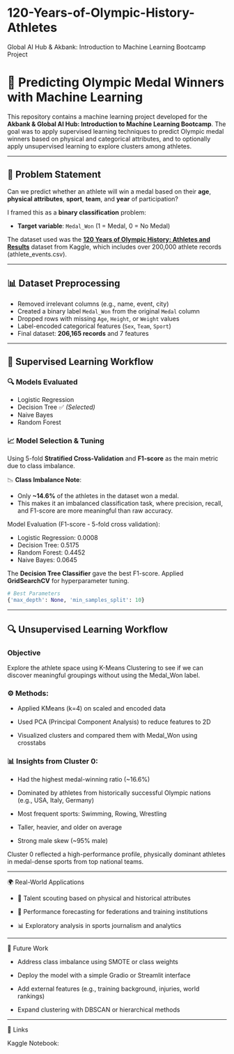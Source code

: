 # 120-Years-of-Olympic-History-Athletes
Global AI Hub &amp; Akbank: Introduction to Machine Learning Bootcamp Project

# 🏅 Predicting Olympic Medal Winners with Machine Learning

This repository contains a machine learning project developed for the **Akbank & Global AI Hub: Introduction to Machine Learning Bootcamp**. The goal was to apply supervised learning techniques to predict Olympic medal winners based on physical and categorical attributes, and to optionally apply unsupervised learning to explore clusters among athletes.

---

## 📌 Problem Statement

Can we predict whether an athlete will win a medal based on their **age**, **physical attributes**, **sport**, **team**, and **year** of participation?

I framed this as a **binary classification** problem:
- **Target variable**: `Medal_Won` (1 = Medal, 0 = No Medal)

The dataset used was the [**120 Years of Olympic History: Athletes and Results**](https://www.kaggle.com/datasets/heesoo37/120-years-of-olympic-history-athletes-and-results) dataset from Kaggle, which includes over 200,000 athlete records (athlete_events.csv).

---

## 📊 Dataset Preprocessing

- Removed irrelevant columns (e.g., name, event, city)
- Created a binary label `Medal_Won` from the original `Medal` column
- Dropped rows with missing `Age`, `Height`, or `Weight` values
- Label-encoded categorical features (`Sex`, `Team`, `Sport`)
- Final dataset: **206,165 records** and 7 features

---

## 🤖 Supervised Learning Workflow

### 🔍 Models Evaluated
- Logistic Regression
- Decision Tree ✅ *(Selected)*
- Naive Bayes
- Random Forest 

### 📈 Model Selection & Tuning
Using 5-fold **Stratified Cross-Validation** and **F1-score** as the main metric due to class imbalance.

📉 **Class Imbalance Note**:
- Only **~14.6%** of the athletes in the dataset won a medal.
- This makes it an imbalanced classification task, where precision, recall, and F1-score are more meaningful than raw accuracy.
  
Model Evaluation (F1-score - 5-fold cross validation):

- Logistic Regression: 0.0008
- Decision Tree: 0.5175
- Random Forest: 0.4452
- Naive Bayes: 0.0645

The **Decision Tree Classifier** gave the best F1-score.
Applied **GridSearchCV** for hyperparameter tuning.

```python
# Best Parameters
{'max_depth': None, 'min_samples_split': 10}

```
---

## 🔍 Unsupervised Learning Workflow

### Objective
Explore the athlete space using K-Means Clustering to see if we can discover meaningful groupings without using the Medal_Won label.

### ⚙️ Methods:
- Applied KMeans (k=4) on scaled and encoded data

- Used PCA (Principal Component Analysis) to reduce features to 2D

- Visualized clusters and compared them with Medal_Won using crosstabs

### 📊 Insights from Cluster 0:
- Had the highest medal-winning ratio (~16.6%)

- Dominated by athletes from historically successful Olympic nations (e.g., USA, Italy, Germany)

- Most frequent sports: Swimming, Rowing, Wrestling

- Taller, heavier, and older on average

- Strong male skew (~95% male)

Cluster 0 reflected a high-performance profile, physically dominant athletes in medal-dense sports from top national teams.

---
🌍 Real-World Applications

- 🎯 Talent scouting based on physical and historical attributes

- 🏅 Performance forecasting for federations and training institutions

- 📊 Exploratory analysis in sports journalism and analytics

---
🚀 Future Work

- Address class imbalance using SMOTE or class weights

- Deploy the model with a simple Gradio or Streamlit interface

- Add external features (e.g., training background, injuries, world rankings)

- Expand clustering with DBSCAN or hierarchical methods

---

🔗 Links

Kaggle Notebook: 

